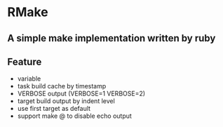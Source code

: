 # RMake

## A simple make implementation written by ruby

## Feature
- variable
- task build cache by timestamp
- VERBOSE output (VERBOSE=1 VERBOSE=2)
- target build output by indent level
- use first target as default
- support make @ to disable echo output
